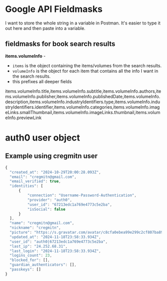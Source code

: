 # Google API Fieldmasks

I want to store the whole string in a variable in Postman.
It's easier to type it out here and then paste into a variable.

## fieldmasks for book search results

**items.volumeInfo** -

- `items` is the object containing the items/volumes from the search results.
- `volumeInfo` is the object for each item that contains all the info I want in the search results.
- this prefixes all deeper fields

items.volumeInfo.title,items.volumeInfo.subtitle,items.volumeInfo.authors,items.volumeInfo.publisher,items.volumeInfo.publishedDate,items.volumeInfo.description,items.volumeInfo.industryIdentifiers.type,items.volumeInfo.industryIdentifiers.identifier,items.volumeInfo.categories,items.volumeInfo.imageLinks.smallThumbnail,items.volumeInfo.imageLinks.thumbnail,items.volumeInfo.previewLink

# auth0 user object

## Example using cregmitn user

```js
{
  "created_at": "2024-10-29T20:00:28.093Z",
  "email": "cregmitn@gmail.com",
  "email_verified": true,
  "identities": [
      {
          "connection": "Username-Password-Authentication",
          "provider": "auth0",
          "user_id": "67213edc1a769e4773c5e2ba",
          "isSocial": false
      }
  ],
  "name": "cregmitn@gmail.com",
  "nickname": "cregmitn",
  "picture": "https://s.gravatar.com/avatar/c8cfa0ebea99e299c2cf807ba8924f12?s=480&r=pg&d=https%3A%2F%2Fcdn.auth0.com%2Favatars%2Fcr.png",
  "updated_at": "2024-11-18T23:58:33.934Z",
  "user_id": "auth0|67213edc1a769e4773c5e2ba",
  "last_ip": "24.252.68.31",
  "last_login": "2024-11-18T23:58:33.934Z",
  "logins_count": 23,
  "blocked_for": [],
  "guardian_authenticators": [],
  "passkeys": []
}
```